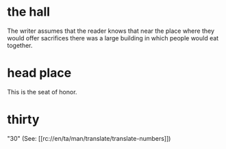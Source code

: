 # the hall

The writer assumes that the reader knows that near the place where they would offer sacrifices there was a large building in which people would eat together.

# head place

This is the seat of honor.

# thirty

"30" (See: [[rc://en/ta/man/translate/translate-numbers]])